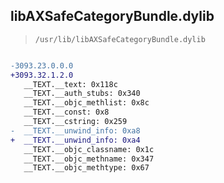 ## libAXSafeCategoryBundle.dylib

> `/usr/lib/libAXSafeCategoryBundle.dylib`

```diff

-3093.23.0.0.0
+3093.32.1.2.0
   __TEXT.__text: 0x118c
   __TEXT.__auth_stubs: 0x340
   __TEXT.__objc_methlist: 0x8c
   __TEXT.__const: 0x8
   __TEXT.__cstring: 0x259
-  __TEXT.__unwind_info: 0xa8
+  __TEXT.__unwind_info: 0xa4
   __TEXT.__objc_classname: 0x1c
   __TEXT.__objc_methname: 0x347
   __TEXT.__objc_methtype: 0x67

```
